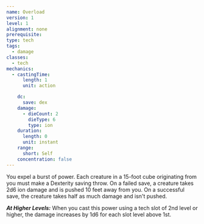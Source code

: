 ```yaml
---
name: Overload
version: 1
level: 1
alignment: none
prerequisite: 
type: tech
tags:
  - damage
classes:
  - tech
mechanics:
  - castingTime:
      length: 1
      unit: action

    dc:
      save: dex
    damage:
      - dieCount: 2
        dieType: 6
        type: ion
    duration:
      length: 0
      unit: instant
    range:
      short: Self
    concentration: false
---
```

You expel a burst of power. Each creature in a 15-foot cube originating from you must make a Dexterity saving throw. On a failed save, a creature takes 2d6 ion damage and is pushed 10 feet away from you. On a successful save, the creature takes half as much damage and isn't pushed.

***__At Higher Levels__:*** When you cast this power using a tech slot of 2nd level or higher, the damage increases by 1d6 for each slot level above 1st.
    
